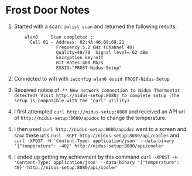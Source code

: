 # Frost Door Notes

1. Started with a scan: `iwlist scan` and returned the following results:  

    ```results
        wlan0     Scan completed :
          Cell 01 - Address: 02:4A:46:68:69:21
                    Frequency:5.2 GHz (Channel 40)
                    Quality=48/70  Signal level=-62 dBm  
                    Encryption key:off
                    Bit Rates:400 Mb/s
                    ESSID:"FROST-Nidus-Setup"
    ```

2. Connected to wifi with `iwconfig wlan0 essid FROST-Nidus-Setup`  
3. Received notice of: `** New network connection to Nidus Thermostat detected! Visit http://nidus-setup:8080/ to complete setup (The setup is compatible with the 'curl' utility)`
4. I first attempted `curl http://nidus-setup:8080` and received an API url of `http://nidus-setup:8080/apidoc` to change the temperature.  
5. I then used `curl http://nidus-setup:8080/apidoc` went to a screen and saw these urls `curl -XGET http://nidus-setup:8080/api/cooler` and `curl -XPOST -H 'Content-Type: application/json' --data-binary '{"temperature": -40}' http://nidus-setup:8080/api/cooler`  
6. I ended up getting my achievment by this command `curl -XPOST -H 'Content-Type: application/json' --data-binary '{"temperature": 40}' http://nidus-setup:8080/api/cooler`  
